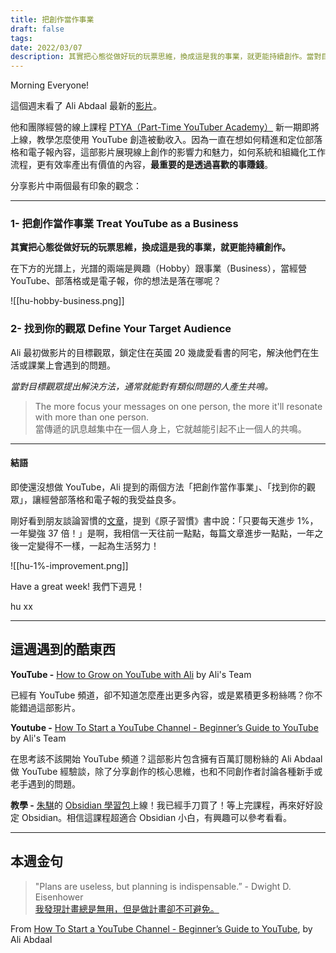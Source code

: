 ```yaml
---
title: 把創作當作事業
draft: false
tags: 
date: 2022/03/07
description: 其實把心態從做好玩的玩票思維，換成這是我的事業，就更能持續創作。當對目標觀眾提出解決方法，通常就能對有類似問題的人產生共鳴。
---
```

Morning Everyone!

這個週末看了 Ali Abdaal 最新的[影片](https://vimeo.com/682204644/20ff483bbc)。

他和團隊經營的線上課程 [PTYA（Part-Time YouTuber Academy）](https://academy.aliabdaal.com/) 新一期即將上線，教學怎麼使用 YouTube 創造被動收入。因為一直在想如何精進和定位部落格和電子報內容，這部影片展現線上創作的影響力和魅力，如何系統和組織化工作流程，更有效率產出有價值的內容，**最重要的是透過喜歡的事賺錢**。

分享影片中兩個最有印象的觀念：

---

### 1- 把創作當作事業 Treat YouTube as a Business

**其實把心態從做好玩的玩票思維，換成這是我的事業，就更能持續創作。**

在下方的光譜上，光譜的兩端是興趣（Hobby）跟事業（Business），當經營 YouTube、部落格或是電子報，你的想法是落在哪呢？

![[hu-hobby-business.png]]

### 2- 找到你的觀眾 Define Your Target Audience

Ali 最初做影片的目標觀眾，鎖定住在英國 20 幾歲愛看書的阿宅，解決他們在生活或課業上會遇到的問題。

*當對目標觀眾提出解決方法，通常就能對有類似問題的人產生共鳴。*

> The more focus your messages on one person, the more it'll resonate with more than one person.  
> 當傳遞的訊息越集中在一個人身上，它就越能引起不止一個人的共鳴。

---

#### ​結語

即使還沒想做 YouTube，Ali 提到的兩個方法「把創作當作事業」、「找到你的觀眾」，讓經營部落格和電子報的我受益良多。

剛好看到朋友談論習慣的[文章](https://www.yclife.club/blog/%E9%97%9C%E6%96%BC%E7%BF%92%E6%85%A3%E9%80%99%E4%BB%B6%E4%BA%8B/)，提到《原子習慣》書中說：「只要每天進步 1%，一年變強 37 倍！」是啊，我相信一天往前一點點，每篇文章進步一點點，一年之後一定變得不一樣，一起為生活努力！

![[hu-1%-improvement.png]]

Have a great week! 我們下週見！

hu xx

---

## 這週遇到的酷東西

**YouTube -** [How to Grow on YouTube with Ali](https://vimeo.com/682204644/20ff483bbc) by Ali's Team

已經有 YouTube 頻道，卻不知道怎麼產出更多內容，或是累積更多粉絲嗎？你不能錯過這部影片。

**Youtube -** [How To Start a YouTube Channel - Beginner’s Guide to YouTube](https://www.youtube.com/watch?v=XpopyNZKYKw) by Ali's Team

在思考該不該開始 YouTube 頻道？這部影片包含擁有百萬訂閱粉絲的 Ali Abdaal 做 YouTube 經驗談，除了分享創作的核心思維，也和不同創作者討論各種新手或老手遇到的問題。

**教學 -** [朱騏](https://pmstoolbox.com/)的 [Obsidian 學習包](https://docs.google.com/forms/d/e/1FAIpQLSd1PS1dyx8kc6ekWk7O7n2kvQu6HYM7_gn7tJVIxDsmhrU34w/viewform)上線！我已經手刀買了！等上完課程，再來好好設定 Obsidian。相信這課程超適合 Obsidian 小白，有興趣可以參考看看。

---

## 本週金句

> "Plans are useless, but planning is indispensable.” - Dwight D. Eisenhower​  
> [我發現計畫總是無用，但是做計畫卻不可避免。](https://www.facebook.com/KojenEnglishCenters/photos/a.299123040168780/771614679586278/)​

From [How To Start a YouTube Channel - Beginner’s Guide to YouTube](https://www.youtube.com/watch?v=XpopyNZKYKw), by Ali Abdaal